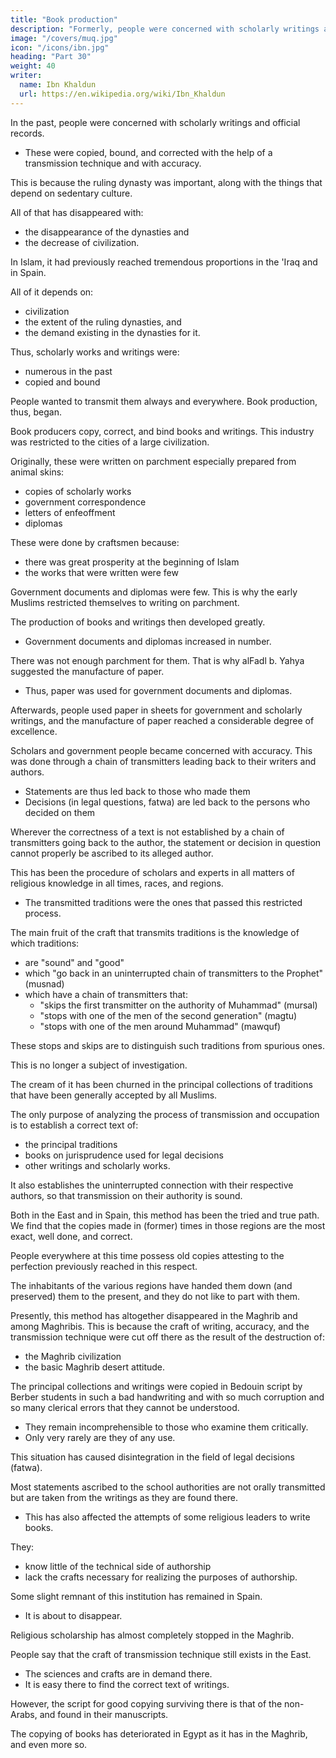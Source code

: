 ```yaml
---
title: "Book production"
description: "Formerly, people were concerned with scholarly writings and (official) records. These were copied, bound, and corrected with the help of a transmission technique and with accuracy"
image: "/covers/muq.jpg"
icon: "/icons/ibn.jpg"
heading: "Part 30"
weight: 40
writer:
  name: Ibn Khaldun
  url: https://en.wikipedia.org/wiki/Ibn_Khaldun
---
```




In the past, people were concerned with scholarly writings and official records.
- These were copied, bound, and corrected with the help of a transmission technique and with accuracy. 

<!-- 204  -->

This is because the ruling dynasty was important, along with the things that depend on sedentary culture. 

All of that has disappeared with:
- the disappearance of the dynasties and
- the decrease of civilization. 

In Islam, it had previously reached tremendous proportions in the 'Iraq and in Spain. 

All of it depends on:
- civilization
- the extent of the ruling dynasties, and
- the demand existing in the dynasties for it. 

<!-- 205 -->
Thus, scholarly works and writings were:
- numerous in the past
- copied and bound

People wanted to transmit them always and everywhere. Book production, thus, began. 

Book producers copy, correct, and bind books and writings. This industry was restricted to the cities of a large civilization.

Originally, these were written on parchment especially prepared from animal skins:
- copies of scholarly works
- government correspondence
- letters of enfeoffment
- diplomas 

These were done by craftsmen because:
- there was great prosperity at the beginning of Islam
- the works that were written were few

Government documents and diplomas were few. This is why the early Muslims restricted themselves to writing on parchment.

<!-- This was an expression of respect for what was to be written down, and of desire that it should be correct and accurate.  -->

The production of books and writings then developed greatly. 
- Government documents and diplomas increased in number. 

There was not enough parchment for them. That is why alFadl b. Yahya suggested the manufacture of paper. <!-- 208 -->
- Thus, paper was used for government documents and diplomas. 

Afterwards, people used paper in sheets for government and scholarly writings, and the manufacture of paper reached a considerable degree of excellence.

Scholars and government people became concerned with accuracy. This was done through a chain of transmitters leading back to their writers and authors. <!-- , because that is the most important element in establishing a correct and accurate (text).  -->
- Statements are thus led back to those who made them
- Decisions (in legal questions, fatwa) are led back to the persons who decided on them<!--  and were able to pronounce them by means of independent judgment. -->

Wherever the correctness of a text is not established by a chain of transmitters going back to the author, the statement or decision in question cannot properly be ascribed to its alleged author.

This has been the procedure of scholars and experts in all matters of religious knowledge in all times, races, and regions.
<!-- , so much so that the usefulness of the craft connected with  -->
- The transmitted traditions were the ones that passed this restricted process.

<!-- came to be  to this aspect of the  of transmission.  -->

The main fruit of the craft that transmits traditions is the knowledge of which traditions:
- are "sound" and "good"
- which "go back in an uninterrupted chain of transmitters to the Prophet" (musnad)
- which have a chain of transmitters that:
  - "skips the first transmitter on the authority of Muhammad" (mursal)
  - "stops with one of the men of the second generation" (magtu)
  - "stops with one of the men around Muhammad" (mawquf)

These stops and skips are to distinguish such traditions from spurious ones. 

This is no longer a subject of investigation.

The cream of it has been churned in the principal collections of traditions that have been generally accepted by all Muslims. 

<!-- It would, thus, be a superfluous activity to attempt (to investigate the matter anew). -->

<!-- Therefore, the only remaining result to be gained from -->

The only purpose of analyzing the process of transmission and occupation is to establish a correct text of:
- the principal traditions
- books on jurisprudence used for legal decisions
- other writings and scholarly works. 

<!-- 210  -->

It also establishes the uninterrupted connection with their respective authors, so that transmission on their authority is sound. 

Both in the East and in Spain, this method has been the tried and true path. We find that the copies made in (former) times in those regions are the most exact, well done, and correct. 

People everywhere at this time possess old copies attesting to the perfection previously reached in this respect. 

The inhabitants of the various regions have handed them down (and preserved) them to the present, and they do not like to part with them.

Presently, this method has altogether disappeared in the Maghrib and among Maghribis. This is because the craft of writing, accuracy, and the transmission technique were cut off there as the result of the destruction of:
- the Maghrib civilization
- the basic Maghrib desert attitude. 

<!-- 211 -->

The principal collections and writings were copied in Bedouin script by Berber students in such a bad handwriting and with so much corruption and so many clerical errors that they cannot be understood. 
- They remain incomprehensible to those who examine them critically.
- Only very rarely are they of any use.

This situation has caused disintegration in the field of legal decisions (fatwa).

Most statements ascribed to the school authorities are not orally transmitted but are taken from the writings as they are found there. 
- This has also affected the attempts of some religious leaders to write books. 

They:
- know little of the technical side of authorship
- lack the crafts necessary for realizing the purposes of authorship.

Some slight remnant of this institution has remained in Spain. 
- It is about to disappear.

Religious scholarship has almost completely stopped in the Maghrib.

People say that the craft of transmission technique still exists in the East. 
- The sciences and crafts are in demand there.
- It is easy there to find the correct text of writings. 

However, the script for good copying surviving there is that of the non-Arabs, and found in their manuscripts.

<!-- 213 -->
The copying of books has deteriorated in Egypt as it has in the Maghrib, and even more so. 
